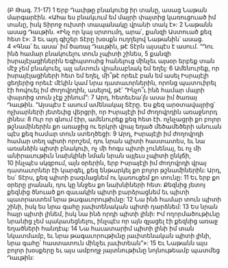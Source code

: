 (Բ Թագ. 7.1-17)
1 Երբ Դաւիթը բնակուեց իր տանը, ասաց Նաթան մարգարէին. «Ահա ես բնակւում եմ մայրի փայտից կառուցուած իմ տանը, իսկ Տիրոջ ուխտի տապանակը վրանի տակ է»: 2 Նաթանն ասաց Դաւթին. «Ինչ որ կայ սրտումդ, արա՛, քանզի Աստուած քեզ հետ է»: 3 Եւ այդ գիշեր Տէրը խօսքն ուղղելով Նաթանին՝ ասաց. 4 «Գնա՛ եւ ասա՛ իմ ծառայ Դաւթին, թէ Տէրն այսպէս է ասում. “Դու ինձ համար բնակուելու տուն չպիտի շինես, 5 քանզի իսրայէլացիներին Եգիպտոսից հանելուց մինչեւ այսօր երբեք տան մէջ չեմ բնակուել, այլ անտուն վրանաբնակ եմ եղել: 6 Ամենուրեք, որ իսրայէլացիների հետ եմ եղել, մի՞թէ որեւէ բան եմ ասել Իսրայէլի ցեղերից որեւէ մէկին կամ նրա դատաւորներին, որոնց պատուիրել էի հովուել իմ ժողովրդին, ասելով, թէ՝ “Ինչո՞ւ ինձ համար մայրի փայտից տուն չէք շինում”: 7 Արդ, հետեւեա՛լն ասա իմ ծառայ Դաւթին. “Այսպէս է ասում ամենակալ Տէրը. Ես քեզ արօտավայրից՝ ոչխարների յետեւից վերցրի, որ Իսրայէլի իմ ժողովրդին առաջնորդ լինես: 8 Ուր որ գնում էիր, ամենուրեք քեզ հետ էի. ոչնչացրի քո բոլոր թշնամիներին քո առաջից ու երկրի վրայ եղած մեծամեծերի անուան պէս քեզ համար տուն ստեղծեցի: 9 Արդ, Իսրայէլի իմ ժողովրդի համար տեղ պիտի որոշեմ, դու նրան պիտի հաստատես, եւ նա առանձին պիտի բնակուի, ոչ մի հոգս պիտի չունենայ, եւ ոչ մի անիրաւութիւն նախկինի նման նրան այլեւս չպիտի ընկճի, 10 ինչպէս սկզբում, այն օրերին, երբ Իսրայէլի իմ ժողովրդի վրայ դատաւորներ էի կարգել, քեզ ենթարկել քո բոլոր թշնամիներին: Արդ, ես՝ Տէրս, քեզ պիտի բազմացնեմ ու կառուցեմ քո տունը: 11 Եւ երբ քո օրերը լրանան, դու կը ննջես քո նախնիների հետ: Քեզնից յետոյ քեզնից ծնուած քո զաւակին պիտի բարձրացնեմ եւ պիտի պատրաստեմ նրա թագաւորութիւնը: 12 Նա ինձ համար տուն պիտի շինի, իսկ ես նրա գահը յաւիտենական պիտի դարձնեմ: 13 Ես նրան հայր պիտի լինեմ, իսկ նա ինձ որդի պիտի լինի: Իմ ողորմածութիւնը նրանից չեմ պակասեցնելու, ինչպէս որ այն զլացել էի քեզնից առաջ եղածների հանդէպ: 14 Նա հաւատարիմ պիտի լինի իմ տան նկատմամբ, եւ նրա թագաւորութիւնը յաւիտենական պիտի լինի, նրա գահը՝ հաստատուն մինչեւ յաւիտեան”»: 15 Եւ Նաթանն այս բոլոր խօսքերը եւ այս ամբողջ յայտնութիւնը նոյնութեամբ պատմեց Դաւթին:
